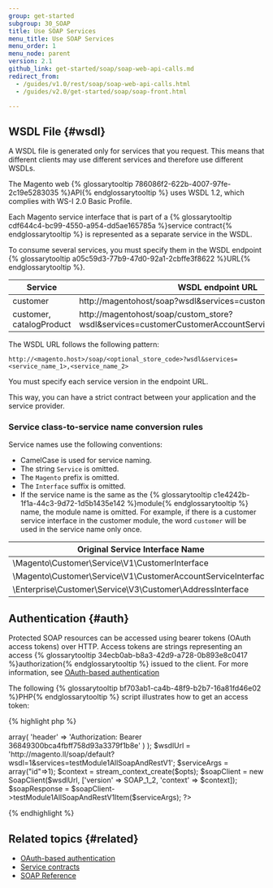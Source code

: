 ```yaml
---
group: get-started
subgroup: 30_SOAP
title: Use SOAP Services
menu_title: Use SOAP Services
menu_order: 1
menu_node: parent
version: 2.1
github_link: get-started/soap/soap-web-api-calls.md
redirect_from:
  - /guides/v1.0/rest/soap/soap-web-api-calls.html
  - /guides/v2.0/get-started/soap/soap-front.html

---
```



## WSDL File {#wsdl}

A WSDL file is generated only for services that you request. This means that different clients may use different services and therefore use different WSDLs.

The Magento web {% glossarytooltip 786086f2-622b-4007-97fe-2c19e5283035 %}API{% endglossarytooltip %} uses WSDL 1.2, which complies with WS-I 2.0 Basic Profile.

Each Magento service interface that is part of a {% glossarytooltip cdf644c4-bc99-4550-a954-dd5ae165785a %}service contract{% endglossarytooltip %} is represented as a separate service in the WSDL.

To consume several services, you must specify them in the WSDL endpoint {% glossarytooltip a05c59d3-77b9-47d0-92a1-2cbffe3f8622 %}URL{% endglossarytooltip %}.


<table style="width:100%">
   <colgroup>
      <col width="20%">
      <col width="40%">
      <col width="40%">
   </colgroup>
   <thead>
      <tr>
         <th>Service</th>
         <th>WSDL endpoint URL</th>
         <th>Available services</th>
      </tr>
   </thead>
   <tbody>
      <tr>
         <td>customer</td>
         <td>http://magentohost/soap?wsdl&services=customerV1</td>
         <td>\Magento\Customer\Service\V1\CustomerService</td>
      </tr>
       <tr>
         <td>customer, catalogProduct</td>
         <td>http://magentohost/soap/custom_store?wsdl&services=customerCustomerAccountServiceV1,catalogProductV2</td>
         <td>\Magento\Customer\Service\V1\CustomerAccountServiceInterface, \Magento\Catalog\Service\V2\ProductInterface</td>
      </tr>
   </tbody>
</table>

The WSDL URL follows the following pattern:

`http://<magento.host>/soap/<optional_store_code>?wsdl&services=<service_name_1>,<service_name_2>`

You must specify each service version in the endpoint URL.

This way, you can have a strict contract between your application and the service provider.
### Service class-to-service name conversion rules

Service names use the following conventions:

* CamelCase is used for service naming.
* The string `Service` is omitted.
* The `Magento` prefix is omitted.
* The `Interface` suffix is omitted.
* If the service name is the same as the {% glossarytooltip c1e4242b-1f1a-44c3-9d72-1d5b1435e142 %}module{% endglossarytooltip %} name, the module name is omitted. For example, if there is a customer service interface in the customer module, the word `customer` will be used in the service name only once.

<table>
<thead>
<tr>
<th>Original Service Interface Name</th>
<th>Service Name</th>
</tr>
</thead>
<tbody>
<tr>
<td>\Magento\Customer\Service\V1\CustomerInterface</td>
<td>customerV1</td>
</tr>
<tr>
<td>\Magento\Customer\Service\V1\CustomerAccountServiceInterface </td>
<td>customerCustomerAccountServiceV1</td>
</tr>
<tr>
<td>\Enterprise\Customer\Service\V3\Customer\AddressInterface</td>
<td>enterpriseCustomerAddressV3</td>
</tr>

</tbody>
</table>

## Authentication {#auth}

Protected SOAP resources can be accessed using bearer tokens (OAuth access tokens) over HTTP. Access tokens are strings representing an access {% glossarytooltip 34ecb0ab-b8a3-42d9-a728-0b893e8c0417 %}authorization{% endglossarytooltip %} issued to the client. For more information, see <a href="{{ page.baseurl }}/get-started/authentication/gs-authentication-oauth.html">OAuth-based authentication</a>

The following {% glossarytooltip bf703ab1-ca4b-48f9-b2b7-16a81fd46e02 %}PHP{% endglossarytooltip %} script illustrates how to get an access token:

{% highlight php %}
<?php
$opts = array(
            'http'=>array(
                'header' => 'Authorization: Bearer 36849300bca4fbff758d93a3379f1b8e'
            )
        );
$wsdlUrl = 'http://magento.ll/soap/default?wsdl=1&services=testModule1AllSoapAndRestV1';
$serviceArgs = array("id"=>1);

$context = stream_context_create($opts);
$soapClient = new SoapClient($wsdlUrl, ['version' => SOAP_1_2, 'context' => $context]);

$soapResponse = $soapClient->testModule1AllSoapAndRestV1Item($serviceArgs); ?>
{% endhighlight %}

## Related topics {#related}

* <a href="{{ page.baseurl }}/get-started/authentication/gs-authentication-oauth.html">OAuth-based authentication</a>
* <a href="{{ page.baseurl }}/extension-dev-guide/service-contracts/service-contracts.html">Service contracts</a>
* <a href="{{ page.baseurl }}/soap/bk-soap.html">SOAP Reference</a>

